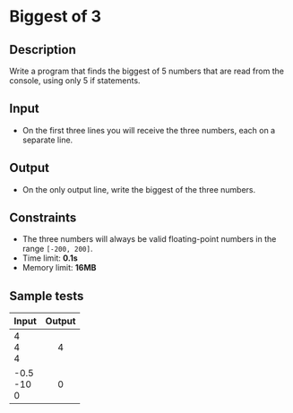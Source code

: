 # Biggest of 3

## Description
Write a program that finds the biggest of 5 numbers that are read from the console, using only 5 if statements.

## Input
- On the first three lines you will receive the three numbers, each on a separate line.

## Output
- On the only output line, write the biggest of the three numbers.

## Constraints
- The three numbers will always be valid floating-point numbers in the range `[-200, 200]`.
- Time limit: **0.1s**
- Memory limit: **16MB**

## Sample tests

|     Input      |     Output     |
|--------------|:--------------:|
|4<br/>4<br/>4|4|
|-0.5<br/>-10<br/>0|0|
